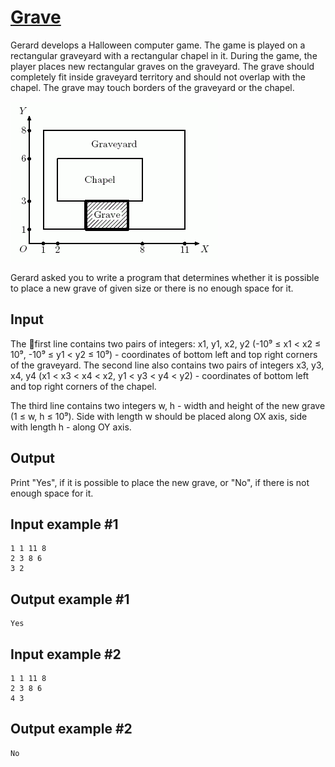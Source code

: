 # [Grave](https://www.e-olymp.com/en/problems/7498)
Gerard develops a Halloween computer game. The game is played on a rectangular graveyard with a rectangular chapel in it. During the game, the player places new rectangular graves on the graveyard. The grave should completely fit inside graveyard territory and should not overlap with the chapel. The grave may touch borders of the graveyard or the chapel.

![prb7498.gif](fedac56d85d5ac7c4ab99452e429be16.gif)

Gerard asked you to write a program that determines whether it is possible to place a new grave of given size or there is no enough space for it.

## Input
The first line contains two pairs of integers: x1, y1, x2, y2 (-10⁹ ≤ x1 < x2 ≤ 10⁹, -10⁹ ≤ y1 < y2 ≤ 10⁹) - coordinates of bottom left and top right corners of the graveyard. The second line also contains two pairs of integers x3, y3, x4, y4 (x1 < x3 < x4 < x2, y1 < y3 < y4 < y2) - coordinates of bottom left and top right corners of the chapel.

The third line contains two integers w, h - width and height of the new grave (1 ≤ w, h ≤ 10⁹). Side with length w should be placed along OX axis, side with length h - along OY axis.

## Output
Print "Yes", if it is possible to place the new grave, or "No", if there is not enough space for it.

## Input example #1
```
1 1 11 8
2 3 8 6
3 2
```

## Output example #1
```
Yes
```

## Input example #2
```
1 1 11 8
2 3 8 6
4 3
```

## Output example #2
```
No
```
